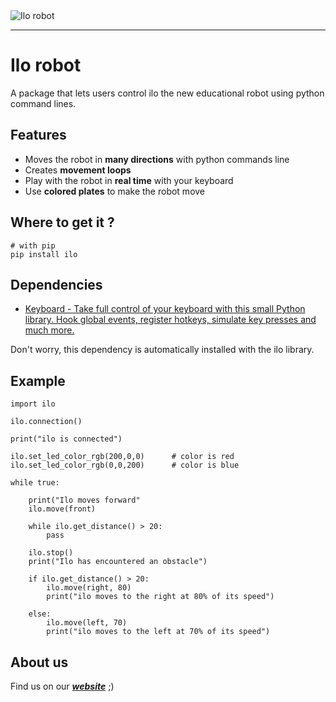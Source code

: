 <picture align="center">
    <img alt="Ilo robot" src="https://images.squarespace-cdn.com/content/v1/6312fe2115db3003bd2ec2f1/546df043-e044-4003-867b-802738eb1332/LOGO+ILO+PYTHON.png">
</picture>

---

# Ilo robot

A package that lets users control ilo the new educational robot using python command lines.

## Features

- Moves the robot in **many directions** with python commands line
- Creates **movement loops**
- Play with the robot in **real time** with your keyboard
- Use **colored plates** to make the robot move

## Where to get it ?

```
# with pip
pip install ilo
```

## Dependencies

- [Keyboard - Take full control of your keyboard with this small Python library. Hook global events, register hotkeys, simulate key presses and much more.](https://pypi.org/project/keyboard/)

Don't worry, this dependency is automatically installed with the ilo library.

## Example

```
import ilo

ilo.connection()

print("ilo is connected")

ilo.set_led_color_rgb(200,0,0)      # color is red
ilo.set_led_color_rgb(0,0,200)      # color is blue

while true:

    print("Ilo moves forward"
    ilo.move(front)
    
    while ilo.get_distance() > 20:
        pass
        
    ilo.stop()
    print("Ilo has encountered an obstacle")
    
    if ilo.get_distance() > 20:
        ilo.move(right, 80)
        print("ilo moves to the right at 80% of its speed")
    
    else:
        ilo.move(left, 70)
        print("ilo moves to the left at 70% of its speed")
```

## About us

Find us on our [***website***](https://ilorobot.com) ;)
